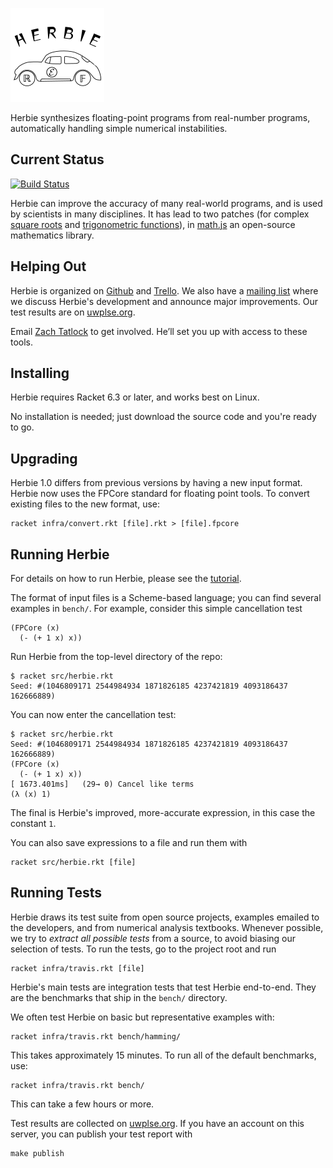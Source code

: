 ![Herbie](logo.png)

Herbie synthesizes floating-point programs from real-number programs,
automatically handling simple numerical instabilities.

Current Status
--------------

[![Build Status](https://travis-ci.org/uwplse/herbie.svg?branch=master)](https://travis-ci.org/uwplse/herbie)

Herbie can improve the accuracy of many real-world programs,
and is used by scientists in many disciplines.
It has lead to two patches
(for complex [square roots](https://github.com/josdejong/mathjs/pull/208)
and [trigonometric functions](https://github.com/josdejong/mathjs/pull/247)),
in [math.js](http://mathjs.org/) an open-source mathematics library.

Helping Out
-----------

Herbie is organized on
[Github](https://github.com/uwplse/herbie) and
[Trello](https://trello.com/b/lh7b33Dr/herbie).
We also have a
[mailing list](https://mailman.cs.washington.edu/mailman/listinfo/herbie)
where we discuss Herbie's development and announce major improvements.
Our test results are on
[uwplse.org](http://herbie.uwplse.org/reports/).

Email [Zach Tatlock](mailto:ztatlock@cs.uw.edu) to get involved.
He’ll set you up with access to these tools.

Installing
----------

Herbie requires Racket 6.3 or later, and works best on Linux.

No installation is needed; just download the source code and you're
ready to go.

Upgrading
---------

Herbie 1.0 differs from previous versions by having a new input
format. Herbie now uses the FPCore standard for floating point tools.
To convert existing files to the new format, use:

    racket infra/convert.rkt [file].rkt > [file].fpcore

Running Herbie
--------------

For details on how to run Herbie, please see the
[tutorial](http://herbie.uwplse.org/doc/tutorial.html).

The format of input files is a Scheme-based language;
you can find several examples in `bench/`.
For example, consider this simple cancellation test

    (FPCore (x)
      (- (+ 1 x) x))

Run Herbie from the top-level directory of the repo:

    $ racket src/herbie.rkt
    Seed: #(1046809171 2544984934 1871826185 4237421819 4093186437 162666889)

You can now enter the cancellation test:

    $ racket src/herbie.rkt
    Seed: #(1046809171 2544984934 1871826185 4237421819 4093186437 162666889)
    (FPCore (x)
      (- (+ 1 x) x))
    [ 1673.401ms]   (29→ 0) Cancel like terms
    (λ (x) 1)

The final is Herbie's improved, more-accurate expression, in this case
the constant `1`.

You can also save expressions to a file and run them with

    racket src/herbie.rkt [file]

Running Tests
-------------

Herbie draws its test suite from open source projects, examples emailed
to the developers, and from numerical analysis textbooks. Whenever
possible, we try to *extract all possible tests* from a source, to
avoid biasing our selection of tests. To run the tests, go to the
project root and run

    racket infra/travis.rkt [file]

Herbie's main tests are integration tests that test Herbie end-to-end.
They are the benchmarks that ship in the `bench/` directory.

We often test Herbie on basic but representative examples with:

    racket infra/travis.rkt bench/hamming/

This takes approximately 15 minutes.
To run all of the default benchmarks, use:

    racket infra/travis.rkt bench/

This can take a few hours or more.

Test results are collected on
[uwplse.org](http://herbie.uwplse.org/reports/).
If you have an account on this server, you can publish your test
report with

    make publish
